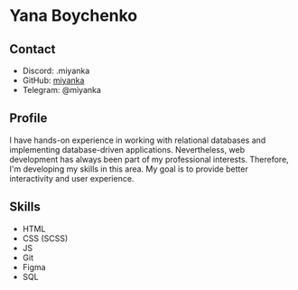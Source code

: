 # Yana Boychenko

## Contact

- Discord: .miyanka
- GitHub: [miyanka](https://github.com/miyanka)
- Telegram: @miyanka

## Profile

I have hands-on experience in working with relational databases and implementing database-driven applications. Nevertheless, web development has always been part of my professional interests. Therefore, I'm developing my skills in this area. My goal is to provide better interactivity and user experience.

## Skills

- HTML
- CSS (SCSS)
- JS
- Git
- Figma
- SQL
